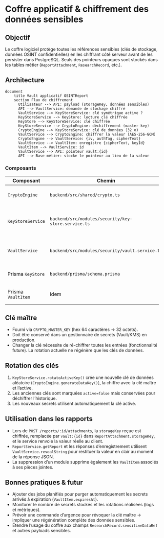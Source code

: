 # Coffre applicatif & chiffrement des données sensibles

## Objectif

Le coffre logiciel protège toutes les références sensibles (clés de stockage, données OSINT confidentielles) en les chiffrant côté serveur avant de les persister dans PostgreSQL. Seuls des pointeurs opaques sont stockés dans les tables métier (`ReportAttachment`, `ResearchRecord`, etc.).

## Architecture

```mermaid
document
    title Vault applicatif OSINTReport
    section Flux de chiffrement
      Utilisateur --> API: payload (storageKey, données sensibles)
      API --> VaultService: demande de stockage chiffré
      VaultService --> KeyStoreService: clé symétrique active ?
      KeyStoreService --> KeyStore: lecture clé chiffrée
      KeyStore --> KeyStoreService: clé chiffrée
      KeyStoreService --> CryptoEngine: déchiffrement (master key)
      CryptoEngine --> KeyStoreService: clé de données (32 o)
      VaultService --> CryptoEngine: chiffrer la valeur (AES-256-GCM)
      CryptoEngine --> VaultService: {iv, authTag, cipherText}
      VaultService --> VaultItem: enregistre {cipherText, keyId}
      VaultItem --> VaultService: id
      VaultService --> API: pointeur vault:{id}
      API --> Base métier: stocke le pointeur au lieu de la valeur
```

### Composants

| Composant | Chemin | Rôle |
| --- | --- | --- |
| `CryptoEngine` | `backend/src/shared/crypto.ts` | Chiffrement/déchiffrement AES-256-GCM, sérialisation d’enveloppes. |
| `KeyStoreService` | `backend/src/modules/security/key-store.service.ts` | Gestion des clés de données chiffrées par la clé maître (environnement). Rotation et cache mémoire. |
| `VaultService` | `backend/src/modules/security/vault.service.ts` | API haut niveau pour écrire/lire/supprimer des secrets chiffrés (`VaultItem`). |
| Prisma `KeyStore` | `backend/prisma/schema.prisma` | Table stockant les clés de données chiffrées (clé active + historiques). |
| Prisma `VaultItem` | idem | Référence chiffrée (pointeur) vers une donnée sensible. |

## Clé maître

- Fourni via `CRYPTO_MASTER_KEY` (hex 64 caractères → 32 octets).
- Doit être conservé dans un gestionnaire de secrets (Vault/KMS) en production.
- Changer la clé nécessite de ré-chiffrer toutes les entrées (fonctionnalité future). La rotation actuelle ne régénère que les clés de données.

## Rotation des clés

1. `KeyStoreService.rotateActiveKey()` crée une nouvelle clé de données aléatoire (`CryptoEngine.generateDataKey()`), la chiffre avec la clé maître et l’active.
2. Les anciennes clés sont marquées `active=false` mais conservées pour déchiffrer l’historique.
3. Les nouveaux secrets utilisent automatiquement la clé active.

## Utilisation dans les rapports

- Lors de `POST /reports/:id/attachments`, la `storageKey` reçue est chiffrée, remplacée par `vault:{id}` dans `ReportAttachment.storageKey`, et le service renvoie la valeur réelle au client.
- `ReportService.getReport` et les réponses d’enregistrement utilisent `VaultService.revealString` pour restituer la valeur en clair au moment de la réponse JSON.
- La suppression d’un module supprime également les `VaultItem` associés à ses pièces jointes.

## Bonnes pratiques & futur

- Ajouter des jobs planifiés pour purger automatiquement les secrets arrivés à expiration (`VaultItem.expiresAt`).
- Monitorer le nombre de secrets stockés et les rotations réalisées (logs et métriques).
- Prévoir une commande d’urgence pour révoquer la clé maître → impliquer une régénération complète des données sensibles.
- Étendre l’usage du coffre aux champs `ResearchRecord.sensitiveDataRef` et autres payloads sensibles.

